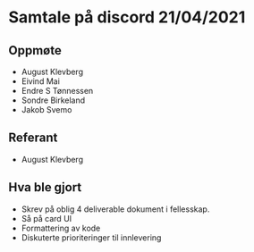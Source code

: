 # Samtale på discord 21/04/2021 

## Oppmøte
* August Klevberg
* Eivind Mai
* Endre S Tønnessen
* Sondre Birkeland
* Jakob Svemo

## Referant
* August Klevberg

## Hva ble gjort
* Skrev på oblig 4 deliverable dokument i fellesskap.
* Så på card UI
* Formattering av kode
* Diskuterte prioriteringer til innlevering

